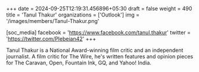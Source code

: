 +++
date = 2024-09-25T12:19:31.456896+05:30
draft = false
weight = 490
title = 'Tanul Thakur'
organizations = ['Outlook']
img = '/images/members/Tanul-Thakur.png'

[soc_media]
facebook = 'https://www.facebook.com/tanul.thakur'
twitter = 'https://twitter.com/Plebeian42'
+++

Tanul Thakur is a National Award-winning film critic and an independent journalist. A film critic for The Wire, he's written features and opinion pieces for The Caravan, Open, Fountain Ink, GQ, and Yahoo! India.
